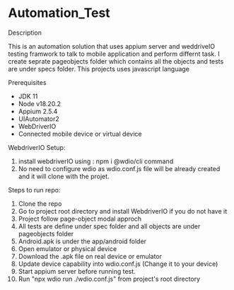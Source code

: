 # Automation_Test

Description

This is an automation solution that uses appium server and weddriveIO testing framwork to talk to mobile application and perform differnt task. I create seprate pageobjects folder which contains all the objects and tests are under specs folder. This projects uses javascript language 

Prerequisites
* JDK 11
* Node v18.20.2
* Appium 2.5.4
* UIAutomator2
* WebDriverIO
* Connected mobile device or virtual device

WebdriverIO Setup:
1. install webdriverIO using : npm i @wdio/cli command
2. No need to configure wdio as wdio.conf.js file will be already created and it will clone with the projet.

Steps to run repo:
1. Clone the repo
2. Go to project root directory and install WebdriverIO if you do not have it
3. Project follow page-object modal approch
4. All tests are define under spec folder and all objects are under pageobjects folder
5. Android.apk is under the app/android folder 
6. Open emulator or physical device
7. Download the .apk file on real device or emulator
8. Update device capability into wdio.conf.js (Change it to your device)
9. Start appium server before running test. 
10. Run "npx wdio run ./wdio.conf.js" from project's root directory